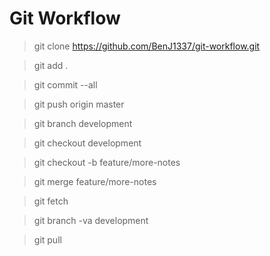 # Git Workflow

> git clone https://github.com/BenJ1337/git-workflow.git

> git add .

> git commit --all

> git push origin master

> git branch development

> git checkout development

> git checkout -b feature/more-notes

> git merge feature/more-notes

> git fetch

> git branch -va development

> git pull
